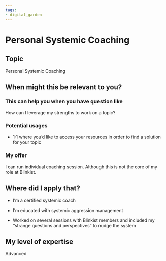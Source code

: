 ```yaml
---
tags: 
- digital_garden
---
```

# Personal Systemic Coaching
## Topic

Personal Systemic Coaching

## When might this be relevant to you?

### This can help you when you have question like

How can I leverage my strengths to work on a topic?

### Potential usages

-   1:1 where you’d like to access your resources in order to find a solution for your topic
    

### My offer

I can run individual coaching session. Although this is not the core of my role at Blinkist.

## Where did I apply that?

-   I’m a certified systemic coach
    
-   I’m educated with systemic aggression management
    
-   Worked on several sessions with Blinkist members and included my “strange questions and perspectives” to nudge the system
    

## My level of expertise

Advanced